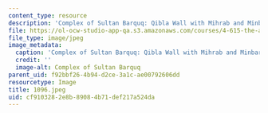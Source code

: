 ```yaml
---
content_type: resource
description: 'Complex of Sultan Barquq: Qibla Wall with Mihrab and Minbar.'
file: https://ol-ocw-studio-app-qa.s3.amazonaws.com/courses/4-615-the-architecture-of-cairo-spring-2002/cf9103282e8b89084b71def217a524da_1096.jpeg
file_type: image/jpeg
image_metadata:
  caption: 'Complex of Sultan Barquq: Qibla Wall with Mihrab and Minbar.'
  credit: ''
  image-alt: Complex of Sultan Barquq
parent_uid: f92bbf26-4b94-d2ce-3a1c-ae00792606dd
resourcetype: Image
title: 1096.jpeg
uid: cf910328-2e8b-8908-4b71-def217a524da
---
```

